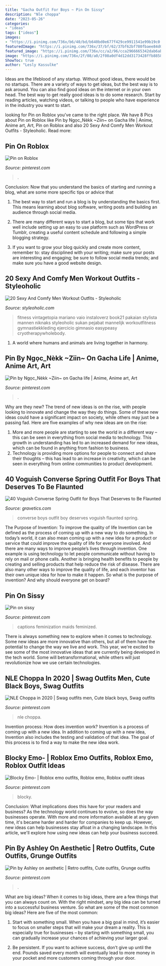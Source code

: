 ```yaml
---
title: "Gacha Outfit For Boys ~ Pin On Sissy"
description: "Nle choppa"
date: "2023-05-26"
categories:
- "ideas"
tags: ["ideas"]
images:
- "https://i.pinimg.com/736x/b6/40/bd/b640bd0e677f429ce9911541e99b19c0.jpg"
featuredImage: "https://i.pinimg.com/736x/37/bf/62/37bf62bf780fbaee84d08807042006c8.jpg"
featured_image: "https://i.pinimg.com/736x/cc/a2/96/cca2966665342dab6abf1a3192c62b22.jpg"
image: "https://i.pinimg.com/736x/2f/08/a0/2f08a0df4d12dd3173428ffb8858ea59.jpg"
ShowToc: true
author: "Lesly Kassulke"
---
```



Ideas are the lifeblood of any startup. Without good ideas, there would be no startups. There are a variety of ways to get ideas, but the best way is to ask around. You can also find good ideas on the internet or in your own head. The best way to get really good ideas is to do some research. Start by reading articles, watching videos, or talking to people who have experience in the industry you want to start.

	

		
looking for Pin on Roblox you've came to the right place. We have 8 Pics about Pin on Roblox like Pin by Ngọc_Nèkk ~Ziin~ on Gacha life | Anime, Anime art, Art, Pin on Roblox and also 20 Sexy And Comfy Men Workout Outfits - Styleoholic. Read more:
		
    
## Pin On Roblox

<img loading=lazy src="https://i.pinimg.com/736x/2f/08/a0/2f08a0df4d12dd3173428ffb8858ea59.jpg" onerror="this.onerror=null;this.src='https://tse1.mm.bing.net/th?id=OIP.hxXKmyOVa9hXAK6weWWIlgHaLH&amp;pid=15.1';" alt="Pin on Roblox">

_Source: pinterest.com_

>. 

	

Conclusion: Now that you understand the basics of starting and running a blog, what are some more specific tips or advice that
1. The best way to start and run a blog is by understanding the basics first. This means learning about blog software, writing posts and building an audience through social media.
2. There are many different ways to start a blog, but some tips that work well include setting up an easy to use platform such as WordPress or Tumblr, creating a useful content schedule and following a simple blogging strategy.

3. If you want to grow your blog quickly and create more content, remember to: stay disciplined with your writing; make sure your posts are interesting and engaging; be sure to follow social media trends; and make sure you have a good website design.

    
## 20 Sexy And Comfy Men Workout Outfits - Styleoholic

<img loading=lazy src="https://i.styleoholic.com/2016/02/sexy-and-comfy-men-workout-outfits-1.jpg" onerror="this.onerror=null;this.src='https://tse4.mm.bing.net/th?id=OIP.swAanMep1sz32TPdr6PxOAHaLL&amp;pid=15.1';" alt="20 Sexy And Comfy Men Workout Outfits - Styleoholic">

_Source: styleoholic.com_

>fitness vintagetopia mariano vaio instaloverz book21 pakaian stylista mannen niknaks styleoholic sukan pejabat mannelijk workoutfitness gymnastiekkleding ejercicio gimnasio easypeasy cryotherapywholebody. 

	

1. A world where humans and animals are living together in harmony. 

    
## Pin By Ngọc_Nèkk ~Ziin~ On Gacha Life | Anime, Anime Art, Art

<img loading=lazy src="https://i.pinimg.com/736x/cc/a2/96/cca2966665342dab6abf1a3192c62b22.jpg" onerror="this.onerror=null;this.src='https://tse2.mm.bing.net/th?id=OIP.cRM2kf_tn1ClmWjaSc8ZPgHaJ5&amp;pid=15.1';" alt="Pin by Ngọc_Nèkk ~Ziin~ on Gacha life | Anime, Anime art, Art">

_Source: pinterest.com_

>. 

	

Why are they new?
The trend of new ideas is on the rise, with people looking to innovate and change the way they do things. Some of these new ideas could have a significant impact on society, while others may just be a passing fad. Here are five examples of why new ideas are on the rise: 
1) More and more people are starting to see the world in a different way – this can be seen in everything from social media to technology. This growth in understanding has led to an increased demand for new ideas, which can be found in anything from fashion to business. 
2) Technology is providing more options for people to connect and share their thoughts – this has lead to an increase in creativity, which can be seen in everything from online communities to product development.

    
## 40 Voguish Converse Spring Outfit For Boys That Deserves To Be Flaunted

<img loading=lazy src="https://www.gravetics.com/wp-content/uploads/2017/06/Little-Boy-In-Black-With-Red-Converse.jpg" onerror="this.onerror=null;this.src='https://tse1.mm.bing.net/th?id=OIP.2rNAfENAyNYQfnwDlgKmIgHaJQ&amp;pid=15.1';" alt="40 Voguish Converse Spring Outfit for Boys That Deserves to Be Flaunted">

_Source: gravetics.com_

>converse boys outfit boy deserves voguish flaunted spring. 

	

The Purpose of Invention: To improve the quality of life
Invention can be defined as the process of coming up with a new way to do something. In today’s world, it can also mean coming up with a new idea for a product or service that could improve the quality of life for everyone involved. And there are many ways to improve people’s lives through invention. One example is using technology to let people communicate without having to rely on mail or phone calls. Another is bringing health benefits to people by creating and selling products that help reduce the risk of disease. There are also many other ways to improve the quality of life, and each inventor has their own unique idea for how to make it happen. So what is the purpose of invention? And why should everyone get on board?

    
## Pin On Sissy

<img loading=lazy src="https://i.pinimg.com/736x/7f/e3/74/7fe374b5123bb4769bad6cbac98bf5bb--french-maid-maids.jpg" onerror="this.onerror=null;this.src='https://tse4.mm.bing.net/th?id=OIP.YHOLpiCTd-ntDhPbsXeqTgHaJ4&amp;pid=15.1';" alt="Pin on sissy">

_Source: pinterest.com_

>captions feminization maids feminized. 

	

There is always something new to explore when it comes to technology. Some new ideas are more innovative than others, but all of them have the potential to change the way we live and work. This year, we're excited to see some of the most innovative ideas that are currently being developed in the tech world. Some will betransformational, while others will just revolutionize how we use certain technologies.

    
## NLE Choppa In 2020 | Swag Outfits Men, Cute Black Boys, Swag Outfits

<img loading=lazy src="https://i.pinimg.com/736x/03/59/db/0359db93b182530491437dafab4b7ae1.jpg" onerror="this.onerror=null;this.src='https://tse4.mm.bing.net/th?id=OIP.2XNky-wxmKDzeKFrzlr6dAHaJ3&amp;pid=15.1';" alt="NLE Choppa in 2020 | Swag outfits men, Cute black boys, Swag outfits">

_Source: pinterest.com_

>nle choppa. 

	

Invention process: How does invention work?
Invention is a process of coming up with a new idea. In addition to coming up with a new idea, Invention also includes the testing and validation of that idea. The goal of this process is to find a way to make the new idea work.

    
## Blocky Emo- | Roblox Emo Outfits, Roblox Emo, Roblox Outfit Ideas

<img loading=lazy src="https://i.pinimg.com/736x/37/bf/62/37bf62bf780fbaee84d08807042006c8.jpg" onerror="this.onerror=null;this.src='https://tse4.mm.bing.net/th?id=OIP.phEgSyGijq0KPEzOpDFQzwHaNO&amp;pid=15.1';" alt="Blocky Emo- | Roblox emo outfits, Roblox emo, Roblox outfit ideas">

_Source: pinterest.com_

>blocky. 

	

Conclusion: What implications does this have for your readers and business?
As the technology world continues to evolve, so does the way businesses operate. With more and more information available at any given time, it's became harder and harder for companies to keep up. However, new ideas can help businesses stay afloat in a changing landscape. In this article, we'll explore how using new ideas can help your business succeed.

    
## Pin By Ashley On Aesthetic | Retro Outfits, Cute Outfits, Grunge Outfits

<img loading=lazy src="https://i.pinimg.com/736x/b6/40/bd/b640bd0e677f429ce9911541e99b19c0.jpg" onerror="this.onerror=null;this.src='https://tse1.mm.bing.net/th?id=OIP.wXfFHiZ2xn1fP0VzaSeK3gHaJ3&amp;pid=15.1';" alt="Pin by Ashley on aesthetic | Retro outfits, Cute outfits, Grunge outfits">

_Source: pinterest.com_

>. 

	

What are big ideas?
When it comes to big ideas, there are a few things that you can always count on. With the right mindset, any big idea can be turned into a successful business venture. So what are some of the most common big ideas? Here are five of the most common:
1. Start with something small. When you have a big goal in mind, it’s easier to focus on smaller steps that will make your dream a reality. This is especially true for businesses – by starting with something small, you can gradually increase your chances of achieving your larger goal.

2. Be persistent. If you want to achieve success, don’t give up until the end. Pounds saved every month will eventually lead to more money in your pocket and more customers coming through your door.

